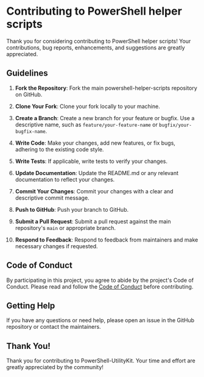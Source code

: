 # Contributing to PowerShell helper scripts

Thank you for considering contributing to PowerShell helper scripts! Your contributions, bug reports, enhancements, and suggestions are greatly appreciated.

## Guidelines

1. **Fork the Repository**: Fork the main powershell-helper-scripts repository on GitHub.

2. **Clone Your Fork**: Clone your fork locally to your machine.

3. **Create a Branch**: Create a new branch for your feature or bugfix. Use a descriptive name, such as `feature/your-feature-name` or `bugfix/your-bugfix-name`.

4. **Write Code**: Make your changes, add new features, or fix bugs, adhering to the existing code style.

5. **Write Tests**: If applicable, write tests to verify your changes.

6. **Update Documentation**: Update the README.md or any relevant documentation to reflect your changes.

7. **Commit Your Changes**: Commit your changes with a clear and descriptive commit message.

8. **Push to GitHub**: Push your branch to GitHub.

9. **Submit a Pull Request**: Submit a pull request against the main repository's `main` or appropriate branch.

10. **Respond to Feedback**: Respond to feedback from maintainers and make necessary changes if requested.

## Code of Conduct

By participating in this project, you agree to abide by the project's Code of Conduct. Please read and follow the [Code of Conduct](CODE_OF_CONDUCT.md) before contributing.

## Getting Help

If you have any questions or need help, please open an issue in the GitHub repository or contact the maintainers.

## Thank You!

Thank you for contributing to PowerShell-UtilityKit. Your time and effort are greatly appreciated by the community!
